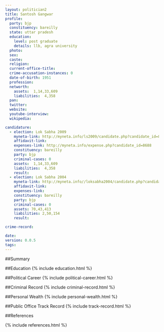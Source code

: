 ```yaml
---
layout: politician2
title: Santosh Gangwar
profile: 
  party: bjp
  constituency: bareilly
  state: uttar pradesh
  education: 
    level: post graduate
    details: llb, agra university
  photo: 
  sex: 
  caste: 
  religion: 
  current-office-title: 
  crime-accusation-instances: 0
  date-of-birth: 1951
  profession: 
  networth: 
    assets:  1,14,33,609
    liabilities:  4,358
  pan: 
  twitter: 
  website: 
  youtube-interview: 
  wikipedia: 

candidature: 
  - election: Lok Sabha 2009
    myneta-link: http://myneta.info/ls2009/candidate.php?candidate_id=8688
    affidavit-link: 
    expenses-link: http://myneta.info/expense.php?candidate_id=8688
    constituency: bareilly 
    party: bjp
    criminal-cases: 0
    assets:  1,14,33,609
    liabilities:  4,358
    result:  
  - election: Lok Sabha 2004
    myneta-link: http://myneta.info//loksabha2004/candidate.php?candidate_id=4091
    affidavit-link: 
    expenses-link: 
    constituency: bareilly 
    party: bjp
    criminal-cases: 0
    assets: 70,43,413
    liabilities: 2,50,154
    result:  

crime-record: 

date: 
version: 0.0.5
tags: 
---
```

##Summary


##Education
{% include education.html %}


##Political Career
{% include political-career.html %}


##Criminal Record
{% include criminal-record.html %}


##Personal Wealth
{% include personal-wealth.html %}


##Public Office Track Record
{% include track-record.html %}


##References


{% include references.html %}
